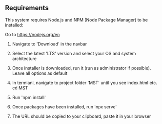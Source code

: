## Requirements

This system requires Node.js and NPM (Node Package Manager) to be installed:

Go to https://nodejs.org/en

1. Navigate to 'Download' in the navbar

2. Select the latest 'LTS' version and select your OS and system architecture

3. Once installer is downloaded, run it (run as administrator if possible).
   Leave all options as default

4. In termianl, navigate to project folder 'MST' until you see index.html etc.
   cd MST

5. Run 'npm install'

6. Once packages have been installed, run 'npx serve'

7. The URL should be copied to your clipboard, paste it in your browser
